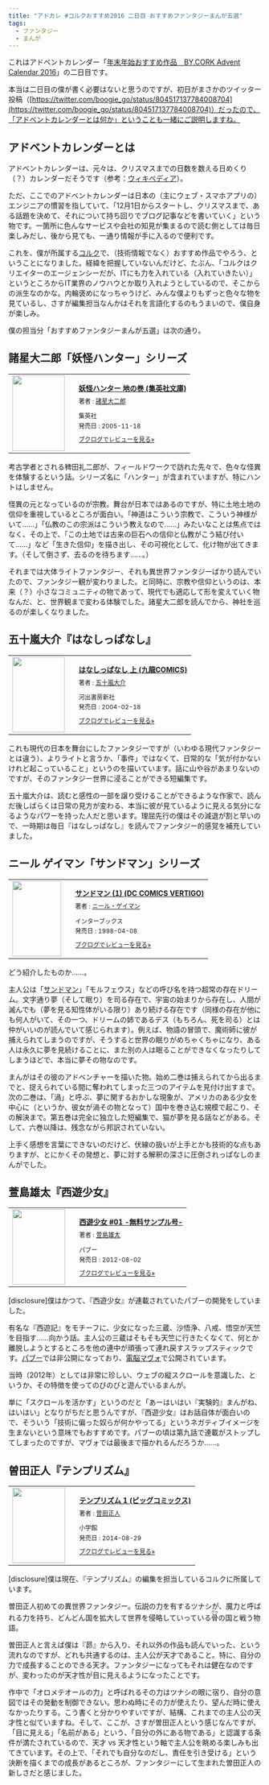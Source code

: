 ```yaml
---
title: "アドカレ #コルクおすすめ2016 二日目 おすすめファンタジーまんが五選"
tags:
  - ファンタジー
  - まんが
---
```


これはアドベントカレンダー「[年末年始おすすめ作品　BY.CORK Advent Calendar 2016][adcal]」の二日目です。

本当は二日目の僕が書く必要はないと思うのですが、初日がまさかのツイッター投稿（[https://twitter.com/boogie_go/status/804517137784008704](https://twitter.com/boogie_go/status/804517137784008704)）だったので、「アドベントカレンダーとは何か」ということも一緒にご説明しますね。

## アドベントカレンダーとは ##

アドベントカレンダーは、元々は、クリスマスまでの日数を数える日めくり（？）カレンダーだそうです（参考：[ウィキペディア][]）。

ただ、ここでのアドベントカレンダーは日本の（主にウェブ・スマホアプリの）エンジニアの慣習を指していて、「12月1日からスタートし、クリスマスまで、ある話題を決めて、それについて持ち回りでブログ記事などを書いていく」という物です。一箇所に色んなサービスや会社の知見が集まるので読む側としては毎日楽しみだし、後から見ても、一通り情報が手に入るので便利です。

これを、僕が所属する[コルク][]で、（技術情報でなく）おすすめ作品でやろう、ということになりました。経緯を把握していないんだけど、たぶん、「コルクはクリエイターのエージェンシーだが、ITにも力を入れている（入れていきたい）」というところからIT業界のノウハウとか取り入れようとしているので、そこからの派生なのかな。内輪褒めになっちゃうけど、みんな僕よりもずっと色々な物を見ているし、さすが編集担当なんかはそれを言語化するのもうまいので、僕自身が楽しみ。

僕の担当分「おすすめファンタジーまんが五選」は次の通り。

## 諸星大二郎「妖怪ハンター」シリーズ ##

<div class="booklog_html"><table><tr><td class="booklog_html_image"><a href="https://www.amazon.co.jp/%E5%A6%96%E6%80%AA%E3%83%8F%E3%83%B3%E3%82%BF%E3%83%BC-%E5%9C%B0%E3%81%AE%E5%B7%BB-%E9%9B%86%E8%8B%B1%E7%A4%BE%E6%96%87%E5%BA%AB-%E8%AB%B8%E6%98%9F-%E5%A4%A7%E4%BA%8C%E9%83%8E/dp/4086183900%3FSubscriptionId%3D0AVSM5SVKRWTFMG7ZR82%26tag%3Dbooklog.jp-22%26linkCode%3Dxm2%26camp%3D2025%26creative%3D165953%26creativeASIN%3D4086183900" target="_blank"><img src="http://ecx.images-amazon.com/images/I/51TmXXBItiL._SL160_.jpg" width="104" height="150" style="border:0;border-radius:0;" /></a></td><td class="booklog_html_info" style="padding-left:20px;"><div class="booklog_html_title" style="margin-bottom:10px;font-size:14px;font-weight:bold;"><a href="https://www.amazon.co.jp/%E5%A6%96%E6%80%AA%E3%83%8F%E3%83%B3%E3%82%BF%E3%83%BC-%E5%9C%B0%E3%81%AE%E5%B7%BB-%E9%9B%86%E8%8B%B1%E7%A4%BE%E6%96%87%E5%BA%AB-%E8%AB%B8%E6%98%9F-%E5%A4%A7%E4%BA%8C%E9%83%8E/dp/4086183900%3FSubscriptionId%3D0AVSM5SVKRWTFMG7ZR82%26tag%3Dbooklog.jp-22%26linkCode%3Dxm2%26camp%3D2025%26creative%3D165953%26creativeASIN%3D4086183900" target="_blank">妖怪ハンター 地の巻 (集英社文庫)</a></div><div style="margin-bottom:10px;"><div class="booklog_html_author" style="margin-bottom:15px;font-size:12px;;line-height:1.2em">著者 : <a href="http://booklog.jp/author/%E8%AB%B8%E6%98%9F%E5%A4%A7%E4%BA%8C%E9%83%8E" target="_blank">諸星大二郎</a></div><div class="booklog_html_manufacturer" style="margin-bottom:5px;font-size:12px;;line-height:1.2em">集英社</div><div class="booklog_html_release" style="font-size:12px;;line-height:1.2em">発売日 : 2005-11-18</div></div><div class="booklog_html_link_amazon"><a href="http://booklog.jp/item/1/4086183900" style="font-size:12px;" target="_blank">ブクログでレビューを見る»</a></div></td></tr></table></div>

考古学者とされる稗田礼二郎が、フィールドワークで訪れた先々で、色々な怪異を体験するという話。シリーズ名に「ハンター」が含まれていますが、特にハントはしません。

怪異の元となっているのが宗教。舞台が日本ではあるのですが、特に土地土地の信仰を重視しているところが面白い。「神道はこういう宗教で、こういう神様がいて……」「仏教のこの宗派はこういう教えなので……」みたいなことは焦点ではなく、その上で、「この土地では古来の巨石への信仰と仏教がこう結び付いて……」など「生きた信仰」を描き出し、その可視化として、化け物が出てきます。（そして倒さず、去るのを待ちます……。）

それまでは大体ライトファンタジー、それも異世界ファンタジーばかり読んでいたので、ファンタジー観が変わりました。と同時に、宗教や信仰というのは、本来（？）小さなコミュニティの物であって、現代でも適応して形を変えていく物なんだ、と、世界観まで変わる体験でした。諸星大二郎を読んでから、神社を巡るのが楽しくなりました。

## 五十嵐大介『はなしっぱなし』 ##

<div class="booklog_html"><table><tr><td class="booklog_html_image"><a href="https://www.amazon.co.jp/%E3%81%AF%E3%81%AA%E3%81%97%E3%81%A3%E3%81%B1%E3%81%AA%E3%81%97-%E4%B8%8A-%E4%B9%9D%E9%BE%8DCOMICS-%E4%BA%94%E5%8D%81%E5%B5%90-%E5%A4%A7%E4%BB%8B/dp/4309728405%3FSubscriptionId%3D0AVSM5SVKRWTFMG7ZR82%26tag%3Dbooklog.jp-22%26linkCode%3Dxm2%26camp%3D2025%26creative%3D165953%26creativeASIN%3D4309728405" target="_blank"><img src="http://ecx.images-amazon.com/images/I/419DCGKFDZL._SL160_.jpg" width="104" height="150" style="border:0;border-radius:0;" /></a></td><td class="booklog_html_info" style="padding-left:20px;"><div class="booklog_html_title" style="margin-bottom:10px;font-size:14px;font-weight:bold;"><a href="https://www.amazon.co.jp/%E3%81%AF%E3%81%AA%E3%81%97%E3%81%A3%E3%81%B1%E3%81%AA%E3%81%97-%E4%B8%8A-%E4%B9%9D%E9%BE%8DCOMICS-%E4%BA%94%E5%8D%81%E5%B5%90-%E5%A4%A7%E4%BB%8B/dp/4309728405%3FSubscriptionId%3D0AVSM5SVKRWTFMG7ZR82%26tag%3Dbooklog.jp-22%26linkCode%3Dxm2%26camp%3D2025%26creative%3D165953%26creativeASIN%3D4309728405" target="_blank">はなしっぱなし 上 (九龍COMICS)</a></div><div style="margin-bottom:10px;"><div class="booklog_html_author" style="margin-bottom:15px;font-size:12px;;line-height:1.2em">著者 : <a href="http://booklog.jp/author/%E4%BA%94%E5%8D%81%E5%B5%90%E5%A4%A7%E4%BB%8B" target="_blank">五十嵐大介</a></div><div class="booklog_html_manufacturer" style="margin-bottom:5px;font-size:12px;;line-height:1.2em">河出書房新社</div><div class="booklog_html_release" style="font-size:12px;;line-height:1.2em">発売日 : 2004-02-18</div></div><div class="booklog_html_link_amazon"><a href="http://booklog.jp/item/1/4309728405" style="font-size:12px;" target="_blank">ブクログでレビューを見る»</a></div></td></tr></table></div>

これも現代の日本を舞台にしたファンタジーですが（いわゆる現代ファンタジーとは違う）、よりライトと言うか、「事件」ではなくて、日常的な「気が付かないけれど起こっていること」というのを描いています。話に山や谷があまりないのですが、そのファンタジー世界に浸ることができる短編集です。

五十嵐大介は、読むと感性の一部を譲り受けることができるような作家で、読んだ後しばらくは日常の見方が変わる、本当に彼が見ているように見える気分になるようなパワーを持った人だと思います。理屈先行の僕はその減退が割と早いので、一時期は毎日『はなしっぱなし』を読んでファンタジー的感覚を補充していました。

## ニール ゲイマン「サンドマン」シリーズ ##

<div class="booklog_html"><table><tr><td class="booklog_html_image"><a href="https://www.amazon.co.jp/%E3%82%B5%E3%83%B3%E3%83%89%E3%83%9E%E3%83%B3-1-DC-COMICS-VERTIGO/dp/4924914061%3FSubscriptionId%3D0AVSM5SVKRWTFMG7ZR82%26tag%3Dbooklog.jp-22%26linkCode%3Dxm2%26camp%3D2025%26creative%3D165953%26creativeASIN%3D4924914061" target="_blank"><img src="http://ecx.images-amazon.com/images/I/51KMRRKBRYL._SL160_.jpg" width="97" height="150" style="border:0;border-radius:0;" /></a></td><td class="booklog_html_info" style="padding-left:20px;"><div class="booklog_html_title" style="margin-bottom:10px;font-size:14px;font-weight:bold;"><a href="https://www.amazon.co.jp/%E3%82%B5%E3%83%B3%E3%83%89%E3%83%9E%E3%83%B3-1-DC-COMICS-VERTIGO/dp/4924914061%3FSubscriptionId%3D0AVSM5SVKRWTFMG7ZR82%26tag%3Dbooklog.jp-22%26linkCode%3Dxm2%26camp%3D2025%26creative%3D165953%26creativeASIN%3D4924914061" target="_blank">サンドマン (1) (DC COMICS VERTIGO)</a></div><div style="margin-bottom:10px;"><div class="booklog_html_author" style="margin-bottom:15px;font-size:12px;;line-height:1.2em">著者 : <a href="http://booklog.jp/author/%E3%83%8B%E3%83%BC%E3%83%AB%E3%83%BB%E3%82%B2%E3%82%A4%E3%83%9E%E3%83%B3" target="_blank">ニール・ゲイマン</a></div><div class="booklog_html_manufacturer" style="margin-bottom:5px;font-size:12px;;line-height:1.2em">インターブックス</div><div class="booklog_html_release" style="font-size:12px;;line-height:1.2em">発売日 : 1998-04-08</div></div><div class="booklog_html_link_amazon"><a href="http://booklog.jp/item/1/4924914061" style="font-size:12px;" target="_blank">ブクログでレビューを見る»</a></div></td></tr></table></div>

どう紹介したものか……。

主人公は「[サンドマン][]」「モルフェウス」などの呼び名を持つ超常の存在ドリーム。文字通り夢（そして眠り）を司る存在で、宇宙の始まりから存在し、人間が滅んでも（夢を見る知性体がいる限り）あり続ける存在です（同様の存在が他にも何人がいて、その一つ、ドリームの姉であるデス（もちろん、死を司る）とは仲がいいのが読んでいて感じられます）。例えば、物語の冒頭で、魔術師に彼が捕えられてしまうのですが、そうすると世界の眠りがめちゃくちゃになり、ある人は永久に夢を見続けることに、また別の人は眠ることができなくなったりしてしまうほどで、本当に夢その物なのです。

まんがはその彼のアドベンチャーを描いた物。始め二巻は捕えられてから出るまでと、捉えられている間に奪われてしまった三つのアイテムを見付け出すまで。次の二巻は、「渦」と呼ぶ、夢に関するおかしな現象が、アメリカのある少女を中心に（というか、彼女が渦その物となって）国中を巻き込む規模で起こり、その解決まで。第五巻は完全に独立した短編集で、猫が夢を見る話などがある。そして、六巻以降は、残念ながら邦訳されていない。

上手く感想を言葉にできないのだけど、伏線の扱いが上手とかも技術的な点もありますが、とにかくその発想と、夢に対する解釈の深さに圧倒されっぱなしのまんがでした。

## 萱島雄太『西遊少女』 ##

<div class="booklog_html"><table><tr><td class="booklog_html_image"><a href="http://p.booklog.jp/book/54478" target="_blank"><img src="http://img.p.booklog.jp/393D6F56-DC31-11E1-B1E1-2928058D85C2_m.gif" width="105" height="150" style="border:0;border-radius:0;" /></a></td><td class="booklog_html_info" style="padding-left:20px;"><div class="booklog_html_title" style="margin-bottom:10px;font-size:14px;font-weight:bold;"><a href="http://p.booklog.jp/book/54478" target="_blank">西遊少女 #01 -無料サンプル号-</a></div><div style="margin-bottom:10px;"><div class="booklog_html_author" style="margin-bottom:15px;font-size:12px;;line-height:1.2em">著者 : <a href="http://booklog.jp/author/%E8%90%B1%E5%B3%B6%E9%9B%84%E5%A4%AA" target="_blank">萱島雄太</a></div><div class="booklog_html_manufacturer" style="margin-bottom:5px;font-size:12px;;line-height:1.2em">パブー</div><div class="booklog_html_release" style="font-size:12px;;line-height:1.2em">発売日 : 2012-08-02</div></div><div class="booklog_html_link_amazon"><a href="http://booklog.jp/item/3/54478" style="font-size:12px;" target="_blank">ブクログでレビューを見る»</a></div></td></tr></table></div>

[disclosure]僕はかつて、『西遊少女』が連載されていたパブーの開発をしていました。

有名な『西遊記』をモチーフに、少女になった三蔵、沙悟浄、八戒、悟空が天竺を目指す……向かう話。主人公の三蔵はそもそも天竺に行きたくなくて、何とか離脱しようとするところを他の連中が頑張って連れ戻すスラップスティックです。[パブー][]では非公開になっており、[電脳マヴォ][]で公開されています。

当時（2012年）としては非常に珍しい、ウェブの縦スクロールを意識した、というか、その特徴を使ってのびのびと遊んでいるまんが。

単に「スクロールを活かす」というのだと「あーはいはい『実験的』まんがね、はいはい」となりがちだと思うんですが、『西遊少女』はお話自体が面白いので、そういう「技術に偏った奴らが何かやってる」というネガティブイメージを生まないという意味でもおすすめです。パブーの頃は第九話で連載がストップしてしまったのですが、マヴォでは最後まで描かれるんだろうか……。

## 曽田正人『テンプリズム』 ##

<div class="booklog_html"><table><tr><td class="booklog_html_image"><a href="https://www.amazon.co.jp/%E3%83%86%E3%83%B3%E3%83%97%E3%83%AA%E3%82%BA%E3%83%A0-1-%E3%83%93%E3%83%83%E3%82%B0%E3%82%B3%E3%83%9F%E3%83%83%E3%82%AF%E3%82%B9-%E6%9B%BD%E7%94%B0-%E6%AD%A3%E4%BA%BA/dp/4091864104%3FSubscriptionId%3D0AVSM5SVKRWTFMG7ZR82%26tag%3Dbooklog.jp-22%26linkCode%3Dxm2%26camp%3D2025%26creative%3D165953%26creativeASIN%3D4091864104" target="_blank"><img src="http://ecx.images-amazon.com/images/I/61u7E-vwJHL._SL160_.jpg" width="105" height="150" style="border:0;border-radius:0;" /></a></td><td class="booklog_html_info" style="padding-left:20px;"><div class="booklog_html_title" style="margin-bottom:10px;font-size:14px;font-weight:bold;"><a href="https://www.amazon.co.jp/%E3%83%86%E3%83%B3%E3%83%97%E3%83%AA%E3%82%BA%E3%83%A0-1-%E3%83%93%E3%83%83%E3%82%B0%E3%82%B3%E3%83%9F%E3%83%83%E3%82%AF%E3%82%B9-%E6%9B%BD%E7%94%B0-%E6%AD%A3%E4%BA%BA/dp/4091864104%3FSubscriptionId%3D0AVSM5SVKRWTFMG7ZR82%26tag%3Dbooklog.jp-22%26linkCode%3Dxm2%26camp%3D2025%26creative%3D165953%26creativeASIN%3D4091864104" target="_blank">テンプリズム 1 (ビッグコミックス)</a></div><div style="margin-bottom:10px;"><div class="booklog_html_author" style="margin-bottom:15px;font-size:12px;;line-height:1.2em">著者 : <a href="http://booklog.jp/author/%E6%9B%BD%E7%94%B0%E6%AD%A3%E4%BA%BA" target="_blank">曽田正人</a></div><div class="booklog_html_manufacturer" style="margin-bottom:5px;font-size:12px;;line-height:1.2em">小学館</div><div class="booklog_html_release" style="font-size:12px;;line-height:1.2em">発売日 : 2014-08-29</div></div><div class="booklog_html_link_amazon"><a href="http://booklog.jp/item/1/4091864104" style="font-size:12px;" target="_blank">ブクログでレビューを見る»</a></div></td></tr></table></div>

[disclosure]僕は現在、『テンプリズム』の編集を担当しているコルクに所属しています。

曽田正人初めての異世界ファンタジー。伝説の力を有するツナシが、魔力と呼ばれる力を持ち、どんどん国を拡大して世界を侵略していっている<ruby>骨<rt>グゥ</rt></ruby>の国と戦う物語。

曽田正人と言えば僕は『昴』から入り、それ以外の作品も読んでいった、という流れなのですが、どれも共通するのは、主人公が天才であること。特に、自分の力で成長することのできる天才。ファンタジーになってもそれは健在なのですが、変わったのが天才性が目に見えるようになったことです。

作中で「オロメテオールの力」と呼ばれるその力はツナシの眼に宿り、自分の意図ではその発動を制御できない。思わぬ時にその力が使えたり、望んだ時に使えなかったりする。こう書くと分かりやすいですが、結構、これまでの主人公の天才性と似ていますね。そして、ここが、さすが曽田正人という感じなんですが、「目に見える」「名前がある」という、「自分の外にある物である」と認識する条件が満たされているので、天才 vs 天才性という軸で主人公を眺める楽しみも出てきています。その上で、「それでも自分なのだし、責任を引き受ける」という決断を描くまでの成長があるところが、ファンタジーにして生まれた曽田正人の新しさだと感じました。

[ウィキペディア]: https://ja.wikipedia.org/wiki/%E3%82%A2%E3%83%89%E3%83%99%E3%83%B3%E3%83%88%E3%82%AB%E3%83%AC%E3%83%B3%E3%83%80%E3%83%BC
[adcal]: http://www.adventar.org/calendars/1885
[コルク]: https://corkagency.com/
[サンドマン]: https://ja.wikipedia.org/wiki/%E3%82%B6%E3%83%B3%E3%83%88%E3%83%9E%E3%83%B3
[モルフェウス]: https://ja.wikipedia.org/wiki/%E3%83%A2%E3%83%AB%E3%83%9A%E3%82%A6%E3%82%B9
[パブー]: http://p.booklog.jp/
[電脳マヴォ]: http://mavo.takekuma.jp/title.php?title=67
